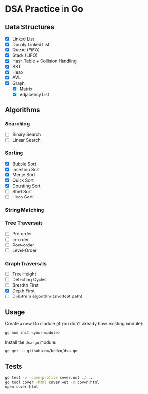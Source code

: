# DSA Practice in Go

## Data Structures

- [x] Linked List
- [x] Doubly Linked List
- [x] Queue (FIFO)
- [x] Stack (LIFO)
- [x] Hash Table + Collision Handling
- [x] BST
- [x] Heap
- [x] AVL
- [x] Graph
    - [x] Matrix
    - [x] Adjacency List

## Algorithms

### Searching

- [ ] Binary Search
- [ ] Linear Search

### Sorting

- [x] Bubble Sort
- [x] Insertion Sort
- [x] Merge Sort
- [x] Quick Sort
- [x] Counting Sort
- [ ] Shell Sort
- [ ] Heap Sort

### String Matching

### Tree Traversals

- [ ] Pre-order
- [ ] In-order
- [ ] Post-order
- [ ] Level-Order

### Graph Traversals

- [ ] Tree Height
- [ ] Detecting Cycles
- [ ] Breadth First
- [x] Depth First
- [ ] Dijkstra's algorithm (shortest path)

## Usage

Create a new Go module (if you don't already have existing module):

```bash
go mod init <your-module>
```

Install the `dsa-go` module:

```bash
go get -u github.com/bcdxn/dsa-go
```

## Tests

```bash
go test -v -coverprofile cover.out ./...
go tool cover -html cover.out -o cover.html
open cover.html
```
